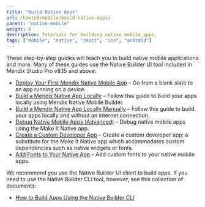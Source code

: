 ```yaml
---
title: "Build Native Apps"
url: /howto8/mobile/build-native-apps/
parent: "native-mobile"
weight: 8
description: Tutorials for building native mobile apps.
tags: ["mobile", "native", "react", "ios", "android"]
---
```


These step-by-step guides will teach you to build native mobile applications and more. Many of these guides use the Native Builder UI tool included in Mendix Studio Pro v8.15 and above:

* [Deploy Your First Mendix Native Mobile App](/howto8/mobile/deploying-native-app/) – Go from a blank slate to an app running on a device.
* [Build a Mendix Native App Locally](/howto8/mobile/native-build-locally/) – Follow this guide to build your apps locally using Mendix Native Mobile Builder.
* [Build a Mendix Native App Locally Manually](/howto8/mobile/native-build-locally-manually/) – Follow this guide to build your apps locally and without an internet connection.
* [Debug Native Mobile Apps (Advanced)](/howto8/mobile/native-debug/) – Debug native mobile apps using the Make It Native app.
* [Create a Custom Developer App](/howto8/mobile/how-to-devapps/) – Create a custom developer app: a substitute for the Make It Native app which accommodates custom dependencies such as native widgets or fonts.
* [Add Fonts to Your Native App](/howto8/mobile/native-custom-fonts/) - Add custom fonts to your native mobile apps.

We recommend you use the Native Builder UI client to build apps. If you need to use the Native Builder CLI tool, however, see this collection of documents:

* [How to Build Apps Using the Native Builder CLI](/howto8/mobile/use-cli-docs/)
